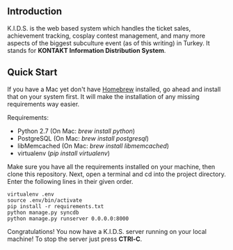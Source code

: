 Introduction
--------------

K.I.D.S. is the web based system which handles the ticket sales, achievement tracking, cosplay contest management, and many more aspects of the biggest subculture event (as of this writing) in Turkey. It stands for __KONTAKT Information Distribution System__.

Quick Start
--------------

If you have a Mac yet don't have [Homebrew](http://brew.sh) installed, go ahead and install that on your system first. It will make the installation of any missing requirements way easier.

Requirements:
* Python 2.7 (On Mac: _brew install python_)
* PostgreSQL (On Mac: _brew install postgresql_)
* libMemcached (On Mac: _brew install libmemcached_)
* virtualenv (_pip install virtualenv_)

Make sure you have all the requirements installed on your machine, then clone this repository. Next, open a terminal and cd into the project directory. Enter the following lines in their given order.

```
virtualenv .env
source .env/bin/activate
pip install -r requirements.txt
python manage.py syncdb
python manage.py runserver 0.0.0.0:8000
``` 

Congratulations! You now have a K.I.D.S. server running on your local machine! To stop the server just press __CTRl-C__.
